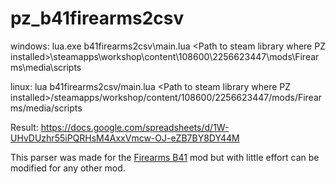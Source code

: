 # pz_b41firearms2csv

windows: lua.exe b41firearms2csv\main.lua \<Path to steam library where PZ installed\>\steamapps\workshop\content\108600\2256623447\mods\Firearms\media\scripts

linux: lua b41firearms2csv/main.lua \<Path to steam library where PZ installed\>/steamapps/workshop/content/108600/2256623447/mods/Firearms/media/scripts

Result: https://docs.google.com/spreadsheets/d/1W-UHvDUzhr55iPQRHsM4AxxVmcw-OJ-eZB7BY8DY44M

This parser was made for the [Firearms B41](https://steamcommunity.com/sharedfiles/filedetails/?id=2256623447) mod but with little effort can be modified for any other mod.
